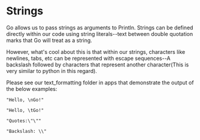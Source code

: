 # Strings

Go allows us to pass strings as arguments to Println. Strings can be defined directly within our code using string literals--text between double quotation marks that Go will treat as a string.

However, what's cool about this is that within our strings, characters like newlines, tabs, etc can be represented with escape sequences--A backslash followed by characters that represent another character(This is very similar to python in this regard).

Please see our text_formatting folder in apps that demonstrate the output of the below examples:

```
"Hello, \nGo!"

"Hello, \tGo!"

"Quotes:\"\""

"Backslash: \\"
```

